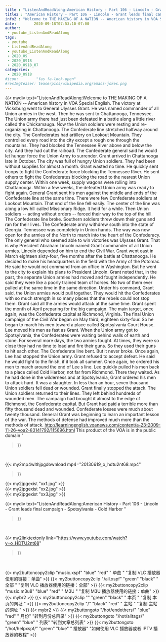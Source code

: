 ```yaml
---
title : "ListenAndReadAlong:American History - Part 106 - Lincoln - Grant leads final campaign - Spotsylvania - Cold Harbor "
title2 : "American History - Part 106 - Lincoln - Grant leads final campaign - Spotsylvania - Cold Harbor "
info2 : "Welcome to THE MAKING OF A NATION -- American history in VOA Special English. The victory at Vicksburg went to General Ulysses Grant. He was named commander of all Union armies in the west. Then he was sent to Chattanooga, Tennessee. The Union army there had just been defeated in a battle along a little river called the Chickamauga. Now the Union soldiers were resting and re-organizing in Chattanooga. The Confederate line stretched halfway around the city. The Confederates had artillery on Lookout Mountain. They controlled every road into the city except a rough one through the mountains. They had blocked the Tennessee River above and below the city. And they had cut the railroad. The Confederate general said he would let hunger force the Union Army to surrender. Grant arrived in Chattanooga late in October. The city was full of hungry Union soldiers. They had been without supplies for almost a month. Grant wasted no time. He quickly sent troops to fight the Confederate force blocking the Tennessee River. He sent others to fight the Confederates blocking the road to the nearest Union supply center. Within one week, supply wagons were rolling into Chattanooga. Within a few weeks, the defeated Union army was ready to fight again. General Grant sent his men against the middle and ends of the Confederate line at the same time. There were few Confederate soldiers at Lookout Mountain. That end of the line fell easily. The center of the line was along a low hill called Missionary Ridge. It held for a while. Then Union soldiers -- acting without orders -- forced their way to the top of the hill. The Confederate line broke. Southern soldiers threw down their guns and ran for their lives. The Confederate army withdrew south into the state of Georgia. Tennessee was completely in Union hands. The way was now open for the armies of the North to march into the heart of the Confederacy. The only general who seemed able to win victories was Ulysses Grant. That is why President Abraham Lincoln named Grant commander of all Union armies. Lincoln depended on him to end the Civil War. Grant went east in March eighteen sixty-four, five months after the battle at Chattanooga. He decided to make his headquarters in the field with the Army of the Potomac. He said he would not command from an office in Washington. But he went to the city to explain his plans to President Lincoln. Grant noted that, in the past, the separate Union armies had moved and fought independently. He said they were like a poorly trained team of horses. No two of them ever pulled at the same time in the same direction. Under his command, Grant said, the Union armies would pull together. They would hit the Confederates with so much strength in so many places that the rebels could not stop them. Grant said all the armies would attack at the same time. Grant spent the month of April preparing for the big campaign. The main target, once again, was the Confederate capital at Richmond, Virginia. The final Union campaign of the Civil War began on May third, eighteen sixty-four. So he began to march his men toward a place called Spotsylvania Court House. Lee moved his men as fast as Grant. When the Union army got to Spotsylvania, the Confederates were waiting behind walls of earth and stone. For several more days, the two armies fought. At times, they were so close they had no time to load and fire their guns. So they used their guns to hit each other. The Confederate line bent. But it never broke. Once again, Lee had stopped the Union army. Grant refused to accept defeat. He said he would fight to the finish, if it took all summer. Once again, he ordered his men to march around the end of Lee s line. Lee quickly pulled his men back to a place called Cold Harbor, not far from Richmond. There they waited. As he had done in the wilderness and at Spotsylvania, Grant ordered his men to attack hard. It was a slaughter. In less than an hour, seven thousand Union soldiers fell dead or wounded. Grant finally stopped the attack. The Union soldiers returned to their lines. They left behind hundreds of wounded men. The campaign had brought it almost to the edge of Richmond, the Confederate capital. But Grant had paid a terrible   more than fifty thousand dead and wounded. Confederate losses were much   about twenty thousand. General Grant was beginning to learn an important lesson of the war. The methods of defense had improved much more than the methods of attack. http://learningenglish.voanews.com/content/a-23-2009-11-26-voa2-83141792/115696.html This product of the VOA is in the public domain "
date:        2020-09-18T07:53:10-07:00
author:
 - youtube_ListenAndReadAlong
tags:
 - youtube
 - ListenAndReadAlong
 - youtube_ListenAndReadAlong
 - 2020_09
 - 2020_0918
 - 2020_0918_07
categories:
 - 2020_0918
#icon:        "fas fa-lock-open"
#resImgTeaser: teaserpics/wikipedia.org/emacs-jokes.png
---
```


{{< mydiv text="ListenAndReadAlong:Welcome to THE MAKING OF A NATION -- American history in VOA Special English. The victory at Vicksburg went to General Ulysses Grant. He was named commander of all Union armies in the west. Then he was sent to Chattanooga, Tennessee. The Union army there had just been defeated in a battle along a little river called the Chickamauga. Now the Union soldiers were resting and re-organizing in Chattanooga. The Confederate line stretched halfway around the city. The Confederates had artillery on Lookout Mountain. They controlled every road into the city except a rough one through the mountains. They had blocked the Tennessee River above and below the city. And they had cut the railroad. The Confederate general said he would let hunger force the Union Army to surrender. Grant arrived in Chattanooga late in October. The city was full of hungry Union soldiers. They had been without supplies for almost a month. Grant wasted no time. He quickly sent troops to fight the Confederate force blocking the Tennessee River. He sent others to fight the Confederates blocking the road to the nearest Union supply center. Within one week, supply wagons were rolling into Chattanooga. Within a few weeks, the defeated Union army was ready to fight again. General Grant sent his men against the middle and ends of the Confederate line at the same time. There were few Confederate soldiers at Lookout Mountain. That end of the line fell easily. The center of the line was along a low hill called Missionary Ridge. It held for a while. Then Union soldiers -- acting without orders -- forced their way to the top of the hill. The Confederate line broke. Southern soldiers threw down their guns and ran for their lives. The Confederate army withdrew south into the state of Georgia. Tennessee was completely in Union hands. The way was now open for the armies of the North to march into the heart of the Confederacy. The only general who seemed able to win victories was Ulysses Grant. That is why President Abraham Lincoln named Grant commander of all Union armies. Lincoln depended on him to end the Civil War. Grant went east in March eighteen sixty-four, five months after the battle at Chattanooga. He decided to make his headquarters in the field with the Army of the Potomac. He said he would not command from an office in Washington. But he went to the city to explain his plans to President Lincoln. Grant noted that, in the past, the separate Union armies had moved and fought independently. He said they were like a poorly trained team of horses. No two of them ever pulled at the same time in the same direction. Under his command, Grant said, the Union armies would pull together. They would hit the Confederates with so much strength in so many places that the rebels could not stop them. Grant said all the armies would attack at the same time. Grant spent the month of April preparing for the big campaign. The main target, once again, was the Confederate capital at Richmond, Virginia. The final Union campaign of the Civil War began on May third, eighteen sixty-four. So he began to march his men toward a place called Spotsylvania Court House. Lee moved his men as fast as Grant. When the Union army got to Spotsylvania, the Confederates were waiting behind walls of earth and stone. For several more days, the two armies fought. At times, they were so close they had no time to load and fire their guns. So they used their guns to hit each other. The Confederate line bent. But it never broke. Once again, Lee had stopped the Union army. Grant refused to accept defeat. He said he would fight to the finish, if it took all summer. Once again, he ordered his men to march around the end of Lee s line. Lee quickly pulled his men back to a place called Cold Harbor, not far from Richmond. There they waited. As he had done in the wilderness and at Spotsylvania, Grant ordered his men to attack hard. It was a slaughter. In less than an hour, seven thousand Union soldiers fell dead or wounded. Grant finally stopped the attack. The Union soldiers returned to their lines. They left behind hundreds of wounded men. The campaign had brought it almost to the edge of Richmond, the Confederate capital. But Grant had paid a terrible   more than fifty thousand dead and wounded. Confederate losses were much   about twenty thousand. General Grant was beginning to learn an important lesson of the war. The methods of defense had improved much more than the methods of attack. http://learningenglish.voanews.com/content/a-23-2009-11-26-voa2-83141792/115696.html This product of the VOA is in the public domain "
>}}
<br>


{{< my2mp4withjpgdownload mp4="20130619_o_hdtu2nt68.mp4"
>}}

{{< my2jpgexist "xx1.jpg" >}}<br>
{{< my2jpgexist "xx2.jpg" >}}<br>
{{< my2jpgexist "xx3.jpg" >}}<br>



{{< mydiv text="ListenAndReadAlong:American History - Part 106 - Lincoln - Grant leads final campaign - Spotsylvania - Cold Harbor "
>}}
<br>

{{< my2linktextonly link="https://www.youtube.com/watch?v=o_HDTU2nt68"
>}}


<br>

{{< my2buttoncopy2clip "music.xspf"        "blue"   "red"    " 单曲 "  "复制 VLC 播放器使用的链接：单曲" >}} {{< my2buttoncopy2clip "/all.xspf"         "green"  "black"  " 全部 "  "复制 VLC 播放器使用的链接：全部" >}} {{< my2buttoncopy2clip "music.m3u8"        "blue"   "red"    " M3U  "    "复制 M3U 播放器使用的链接：单曲" >}} {{< mybr2 >}} {{< my2buttoncopy2clip ""                  "green"  "black"  " 本页 "    "复制 本页的网址 " >}} {{< my2buttoncopy2clip "/"                 "black"  "red"    " 主站 "    "复制 主站的网址 " >}} {{< mybr2 >}} {{< my2buttongoto      "/hot/endothers/"   "blue"   "red"    " 月份"   "转到月份总目录" >}} {{< my2buttongoto      "/hot/alltags/"     "green"  "blue"   " 列表"   "转到文章总列表" >}} {{< my2buttongoto      "/hot/helpxspf/"    "green"  "blue"   " 播放器" "如何使用 VLC 播放器或者 IPTV 播放器的教程" >}} 
